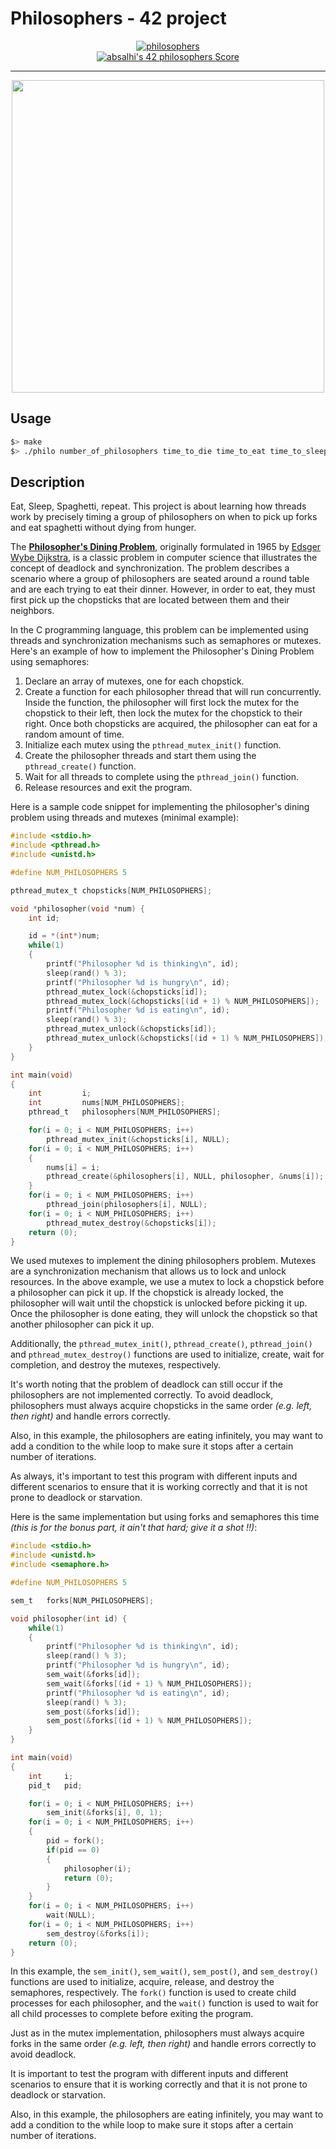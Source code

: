 # Philosophers - 42 project

<p align="center">
    <a href="https://projects.intra.42.fr/projects/42cursus-philosophers/projects_users/2935014" alt="absalhi's philosophers">
        <img src="https://user-images.githubusercontent.com/65598953/214819826-47467fd2-209e-43e1-a48a-f590ef26ef3c.png" alt="philosophers" />
    </a>
    <br />
    <a href="https://projects.intra.42.fr/projects/42cursus-philosophers/projects_users/2935014">
        <img src="https://badge42.vercel.app/api/v2/cl9iseqxd00640gl9mg4g0mxp/project/2935014" alt="absalhi's 42 philosophers Score" />
    </a>
</p>

---

<p align="center">
	<img src="https://user-images.githubusercontent.com/65598953/214820503-5997179d-152a-4aa1-91d3-7fd1f9569f93.png" width="500"/>
</p>

## Usage

```bash
$> make
$> ./philo number_of_philosophers time_to_die time_to_eat time_to_sleep [number_of_times_each_philosopher_must_eat]
```

## Description

Eat, Sleep, Spaghetti, repeat. This project is about learning how threads work by precisely timing a group of philosophers on when to pick up forks and eat spaghetti without dying from hunger.

The [**Philosopher's Dining Problem**](https://en.wikipedia.org/wiki/Dining_philosophers_problem), originally formulated in 1965 by [Edsger Wybe Dijkstra](https://en.wikipedia.org/wiki/Edsger_W._Dijkstra), is a classic problem in computer science that illustrates the concept of deadlock and synchronization. The problem describes a scenario where a group of philosophers are seated around a round table and are each trying to eat their dinner. However, in order to eat, they must first pick up the chopsticks that are located between them and their neighbors.

In the C programming language, this problem can be implemented using threads and synchronization mechanisms such as semaphores or mutexes. Here's an example of how to implement the Philosopher's Dining Problem using semaphores:

1. Declare an array of mutexes, one for each chopstick.
2. Create a function for each philosopher thread that will run concurrently. Inside the function, the philosopher will first lock the mutex for the chopstick to their left, then lock the mutex for the chopstick to their right. Once both chopsticks are acquired, the philosopher can eat for a random amount of time.
3. Initialize each mutex using the `pthread_mutex_init()` function.
4. Create the philosopher threads and start them using the `pthread_create()` function.
5. Wait for all threads to complete using the `pthread_join()` function.
6. Release resources and exit the program.

Here is a sample code snippet for implementing the philosopher's dining problem using threads and mutexes (minimal example):

```c
#include <stdio.h>
#include <pthread.h>
#include <unistd.h>

#define NUM_PHILOSOPHERS 5

pthread_mutex_t	chopsticks[NUM_PHILOSOPHERS];

void *philosopher(void *num) {
	int	id;

	id = *(int*)num;
    while(1)
	{
        printf("Philosopher %d is thinking\n", id);
        sleep(rand() % 3);
        printf("Philosopher %d is hungry\n", id);
        pthread_mutex_lock(&chopsticks[id]);
        pthread_mutex_lock(&chopsticks[(id + 1) % NUM_PHILOSOPHERS]);
        printf("Philosopher %d is eating\n", id);
		sleep(rand() % 3);
		pthread_mutex_unlock(&chopsticks[id]);
		pthread_mutex_unlock(&chopsticks[(id + 1) % NUM_PHILOSOPHERS]);
	}
}

int main(void)
{
	int			i;
	int			nums[NUM_PHILOSOPHERS];
	pthread_t	philosophers[NUM_PHILOSOPHERS];

	for(i = 0; i < NUM_PHILOSOPHERS; i++)
		pthread_mutex_init(&chopsticks[i], NULL);
	for(i = 0; i < NUM_PHILOSOPHERS; i++)
	{
		nums[i] = i;
		pthread_create(&philosophers[i], NULL, philosopher, &nums[i]);
	}
	for(i = 0; i < NUM_PHILOSOPHERS; i++)
		pthread_join(philosophers[i], NULL);
	for(i = 0; i < NUM_PHILOSOPHERS; i++)
		pthread_mutex_destroy(&chopsticks[i]);
	return (0);
}
```

We used mutexes to implement the dining philosophers problem. Mutexes are a synchronization mechanism that allows us to lock and unlock resources. In the above example, we use a mutex to lock a chopstick before a philosopher can pick it up. If the chopstick is already locked, the philosopher will wait until the chopstick is unlocked before picking it up. Once the philosopher is done eating, they will unlock the chopstick so that another philosopher can pick it up.

Additionally, the `pthread_mutex_init()`, `pthread_create()`, `pthread_join()` and `pthread_mutex_destroy()` functions are used to initialize, create, wait for completion, and destroy the mutexes, respectively.

It's worth noting that the problem of deadlock can still occur if the philosophers are not implemented correctly. To avoid deadlock, philosophers must always acquire chopsticks in the same order _(e.g. left, then right)_ and handle errors correctly.

Also, in this example, the philosophers are eating infinitely, you may want to add a condition to the while loop to make sure it stops after a certain number of iterations.

As always, it's important to test this program with different inputs and different scenarios to ensure that it is working correctly and that it is not prone to deadlock or starvation.

Here is the same implementation but using forks and semaphores this time _(this is for the bonus part, it ain't that hard; give it a shot !!)_:

```c
#include <stdio.h>
#include <unistd.h>
#include <semaphore.h>

#define NUM_PHILOSOPHERS 5

sem_t	forks[NUM_PHILOSOPHERS];

void philosopher(int id) {
    while(1)
	{
        printf("Philosopher %d is thinking\n", id);
        sleep(rand() % 3);
        printf("Philosopher %d is hungry\n", id);
        sem_wait(&forks[id]);
        sem_wait(&forks[(id + 1) % NUM_PHILOSOPHERS]);
        printf("Philosopher %d is eating\n", id);
        sleep(rand() % 3);
        sem_post(&forks[id]);
        sem_post(&forks[(id + 1) % NUM_PHILOSOPHERS]);
    }
}

int main(void)
{
    int		i;
    pid_t	pid;

    for(i = 0; i < NUM_PHILOSOPHERS; i++)
        sem_init(&forks[i], 0, 1);
    for(i = 0; i < NUM_PHILOSOPHERS; i++)
	{
        pid = fork();
        if(pid == 0)
		{
            philosopher(i);
            return (0);
        }
    }
    for(i = 0; i < NUM_PHILOSOPHERS; i++)
        wait(NULL);
    for(i = 0; i < NUM_PHILOSOPHERS; i++)
		sem_destroy(&forks[i]);
	return (0);
}
```

In this example, the `sem_init()`, `sem_wait()`, `sem_post()`, and `sem_destroy()` functions are used to initialize, acquire, release, and destroy the semaphores, respectively. The `fork()` function is used to create child processes for each philosopher, and the `wait()` function is used to wait for all child processes to complete before exiting the program.

Just as in the mutex implementation, philosophers must always acquire forks in the same order _(e.g. left, then right)_ and handle errors correctly to avoid deadlock.

It is important to test the program with different inputs and different scenarios to ensure that it is working correctly and that it is not prone to deadlock or starvation.

Also, in this example, the philosophers are eating infinitely, you may want to add a condition to the while loop to make sure it stops after a certain number of iterations.
